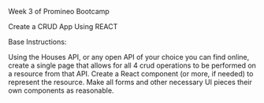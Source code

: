 Week 3 of Promineo Bootcamp

Create a CRUD App Using REACT

Base Instructions:

Using the Houses API, or any open API of your choice you can find online, create a single page
that allows for all 4 crud operations to be performed on a resource from that API. Create a
React component (or more, if needed) to represent the resource. Make all forms and other necessary
UI pieces their own components as reasonable.

